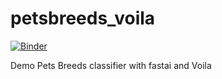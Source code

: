 # petsbreeds_voila

[![Binder](https://mybinder.org/badge_logo.svg)]()

Demo Pets Breeds classifier with fastai and Voila
